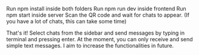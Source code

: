Run npm install inside both folders
Run npm run dev inside frontend
Run npm start inside server
Scan the QR code and wait for chats to appear. (If you have a lot of chats, this can take some time)

That's it!
Select chats from the sidebar and send messages by typing in terminal and pressing enter. At the moment, you can only receive and send simple text messages. I aim to increase the functionalities in future.
